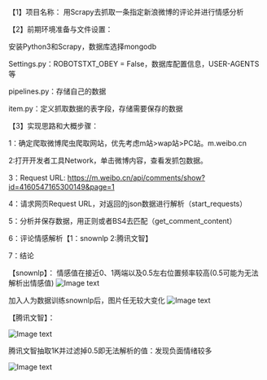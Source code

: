 【1】项目名称：
用Scrapy去抓取一条指定新浪微博的评论并进行情感分析

【2】前期环境准备与文件设置：

安装Python3和Scrapy，数据库选择mongodb

Settings.py：ROBOTSTXT_OBEY = False，数据库配置信息，USER-AGENTS等

pipelines.py：存储自己的数据

item.py：定义抓取数据的表字段，存储需要保存的数据

【3】实现思路和大概步骤：

1：确定爬取微博爬虫爬取网站，优先考虑m站>wap站>PC站。m.weibo.cn

2:打开开发者工具Network，单击微博内容，查看发抓包数据。

3：Request URL:
https://m.weibo.cn/api/comments/show?id=4160547165300149&page=1

4：请求网页Request URL，对返回的json数据进行解析（start_requests）

5：分析并保存数据，用正则或者BS4去匹配（get_comment_content）

6：评论情感解析【1：snownlp   2:腾讯文智】

7：结论

【snownlp】：
情感值在接近0、1两端以及0.5左右位置频率较高(0.5可能为无法解析出情感值)
![Image text](https://github.com/braid123/crossin/blob/master/sina/sina/snownlp.png)

加入人为数据训练snownlp后，图片任无较大变化
![Image text](https://github.com/braid123/crossin/blob/master/sina/sina/snownlp_addmydata.png)

【腾讯文智】：

![Image text](https://github.com/braid123/crossin/blob/master/sina/sina/%E8%85%BE%E8%AE%AF%E6%96%87%E6%99%BA.png)

腾讯文智抽取1K并过滤掉0.5即无法解析的值：发现负面情绪较多

![Image text](https://github.com/braid123/crossin/blob/master/sina/sina/%E8%85%BE%E8%AE%AF%E6%96%87%E6%99%BA%E9%9A%8F%E6%9C%BA%E6%8A%BD%E5%8F%961K%E5%B9%B6%E8%BF%87%E6%BB%A4.png)
